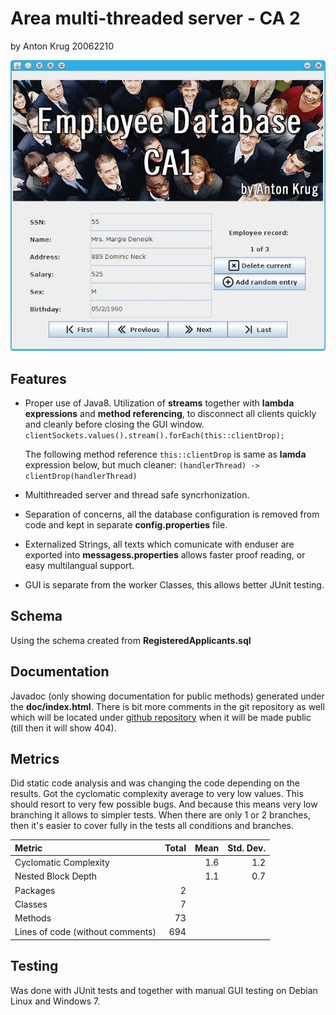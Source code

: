 Area multi-threaded server - CA 2
========================
 by Anton Krug 20062210


![screenshot](/images/app.jpg)

Features
--------

* Proper use of Java8. Utilization of **streams** together with **lambda expressions** and **method referencing**, to disconnect all clients quickly and cleanly before closing the GUI window.
    `    clientSockets.values().stream().forEach(this::clientDrop); `
	
	The following method reference
	`this::clientDrop` 
	is same as **lamda** expression below, but much cleaner:
    `(handlerThread) -> clientDrop(handlerThread)`

* Multithreaded server and thread safe syncrhonization.
    
* Separation of concerns, all the database configuration is removed from code and kept in separate **config.properties** file.



* Externalized Strings, all texts which comunicate with enduser are exported into **messagess.properties** allows faster proof reading, or easy multilangual support.

* GUI is separate from the worker Classes, this allows better JUnit testing.
    

Schema
------

Using the schema created from **RegisteredApplicants.sql**

Documentation
-------------

Javadoc (only showing documentation for public methods) generated under the **doc/index.html**. There is bit more comments in the git repository as well which will be located under [github repository](https://github.com/truhlikfredy/assignments-y4-areaMT) when it will be made public (till then it will show 404).

Metrics
-------

Did static code analysis and was changing the code depending on the results. Got the cyclomatic complexity average to very low values. This should resort to very few possible bugs. And because this means very low branching it allows to simpler tests. When there are only 1 or 2 branches, then it's easier to cover fully in the tests all conditions and branches. 

Metric                           | Total  | Mean  | Std. Dev.  
:--------------------------------| ------:| -----:| ----------:
Cyclomatic Complexity            |        |   1.6 |        1.2
Nested Block Depth               |        |   1.1 |        0.7
Packages                         |      2 |       |            
Classes                          |      7 |       |            
Methods                          |     73 |       |            
Lines of code (without comments) |    694 |       |   


Testing
-------
Was done with JUnit tests and together with manual GUI testing on Debian Linux and Windows 7. 
  
